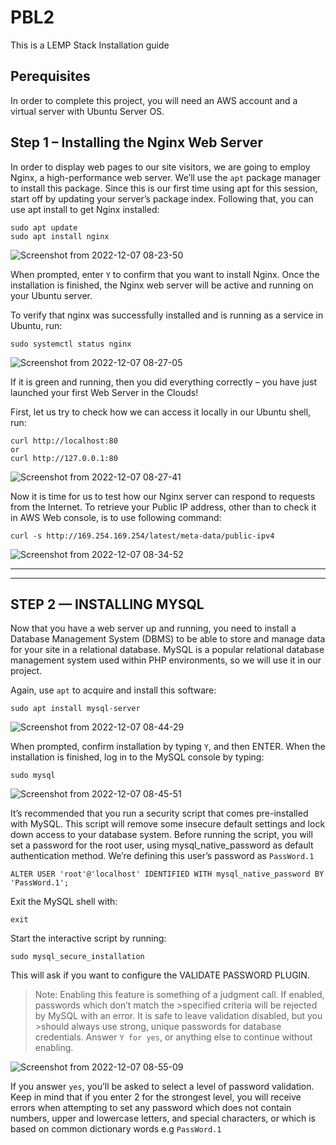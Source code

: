 # PBL2
This is a LEMP Stack Installation guide

## Perequisites
In order to complete this project, you will need an AWS account and a virtual server with Ubuntu Server OS.

## Step 1 – Installing the Nginx Web Server

In order to display web pages to our site visitors, we are going to employ Nginx, a high-performance web server. We’ll use the `apt` package manager to install this package.
Since this is our first time using apt for this session, start off by updating your server’s package index. Following that, you can use apt install to get Nginx installed:

```
sudo apt update
sudo apt install nginx
```
![Screenshot from 2022-12-07 08-23-50](https://user-images.githubusercontent.com/84657461/206115964-3a97c242-3dff-47da-94d8-e19d32dbc751.png)

When prompted, enter `Y` to confirm that you want to install Nginx. Once the installation is finished, the Nginx web server will be active and running on your Ubuntu server.

To verify that nginx was successfully installed and is running as a service in Ubuntu, run:

```
sudo systemctl status nginx
```
![Screenshot from 2022-12-07 08-27-05](https://user-images.githubusercontent.com/84657461/206116039-0391d462-e6e8-4ef5-9b79-5a13cae3839c.png)

If it is green and running, then you did everything correctly – you have just launched your first Web Server in the Clouds!

First, let us try to check how we can access it locally in our Ubuntu shell, run:

```
curl http://localhost:80
or
curl http://127.0.0.1:80
```
![Screenshot from 2022-12-07 08-27-41](https://user-images.githubusercontent.com/84657461/206116151-e0f268aa-75f1-4cae-adf8-968c491df0f1.png)

Now it is time for us to test how our Nginx server can respond to requests from the Internet.
To retrieve your Public IP address, other than to check it in AWS Web console, is to use following command:

```
curl -s http://169.254.169.254/latest/meta-data/public-ipv4
```
![Screenshot from 2022-12-07 08-34-52](https://user-images.githubusercontent.com/84657461/206116751-eab1dcc4-f44b-4b27-b506-1a3a3c8db477.png)

---
---

## STEP 2 — INSTALLING MYSQL

Now that you have a web server up and running, you need to install a Database Management System (DBMS) to be able to store and manage data for your site in a relational database. MySQL is a popular relational database management system used within PHP environments, so we will use it in our project.

Again, use `apt` to acquire and install this software:

```
sudo apt install mysql-server
```
![Screenshot from 2022-12-07 08-44-29](https://user-images.githubusercontent.com/84657461/206118423-d91df027-1e78-40e9-9439-059e54798f5e.png)

When prompted, confirm installation by typing `Y`, and then ENTER.
When the installation is finished, log in to the MySQL console by typing:

```
sudo mysql
```
![Screenshot from 2022-12-07 08-45-51](https://user-images.githubusercontent.com/84657461/206118725-eef65019-03e4-4029-bfba-33408597ff31.png)

It’s recommended that you run a security script that comes pre-installed with MySQL. This script will remove some insecure default settings and lock down access to your database system.
Before running the script, you will set a password for the root user, using mysql_native_password as default authentication method. We’re defining this user’s password as `PassWord.1`

```
ALTER USER 'root'@'localhost' IDENTIFIED WITH mysql_native_password BY 'PassWord.1';
```
Exit the MySQL shell with:
```
exit
```
Start the interactive script by running:
```
sudo mysql_secure_installation
```

This will ask if you want to configure the VALIDATE PASSWORD PLUGIN.
>Note: Enabling this feature is something of a judgment call. If enabled, passwords which don’t match the >specified criteria will be rejected by MySQL with an error. It is safe to leave validation disabled, but you >should always use strong, unique passwords for database credentials.
Answer `Y for yes`, or anything else to continue without enabling.

![Screenshot from 2022-12-07 08-55-09](https://user-images.githubusercontent.com/84657461/206121367-bd8bdc42-b70a-457f-8f6d-7bcf73d2fd16.png)

If you answer `yes`, you’ll be asked to select a level of password validation. Keep in mind that if you enter 2 for the strongest level, you will receive errors when attempting to set any password which does not contain numbers, upper and lowercase letters, and special characters, or which is based on common dictionary words e.g `PassWord.1`



















